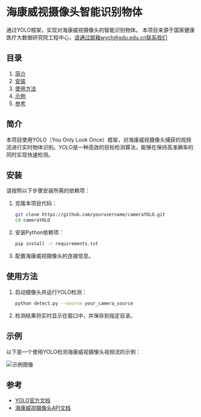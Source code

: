 # 海康威视摄像头智能识别物体

通过YOLO框架，实现对海康威视摄像头的智能识别物体。
本项目来源于国家健康医疗大数据研究院工程中心，请通过邮箱wych@sdu.edu.cn联系我们


## 目录

1. [简介](#简介)
2. [安装](#安装)
3. [使用方法](#使用方法)
4. [示例](#示例)
5. [参考](#参考)

## 简介

本项目使用YOLO（You Only Look Once）框架，对海康威视摄像头捕获的视频流进行实时物体识别。YOLO是一种高效的目标检测算法，能够在保持高准确率的同时实现快速检测。

## 安装

请按照以下步骤安装所需的依赖项：

1. 克隆本项目代码：
    ```bash
    git clone https://github.com/yourusername/cameraYOLO.git
    cd cameraYOLO
    ```

2. 安装Python依赖项：
    ```bash
    pip install -r requirements.txt
    ```

3. 配置海康威视摄像头的连接信息。

## 使用方法

1. 启动摄像头并运行YOLO检测：
    ```bash
    python detect.py --source your_camera_source
    ```

2. 检测结果将实时显示在窗口中，并保存到指定目录。

## 示例

以下是一个使用YOLO检测海康威视摄像头视频流的示例：

![示例图像](path/to/example_image.jpg)

## 参考

- [YOLO官方文档](https://pjreddie.com/darknet/yolo/)
- [海康威视摄像头API文档](https://www.hikvision.com/cn/support/download/)